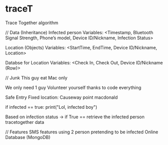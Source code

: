 # traceT
Trace Together algorithm

// Data (Inheritance)
Infected person
Variables: <Timestamp, Bluetooth Signal Strength, Phone’s model, Device ID/Nickname, Infection Status>

Location (Objects)
Variables: <StartTime, EndTime, Device ID/Nickname, Location>

Databse for Location
Variables: <Check In, Check Out, Device ID/Nickname (Row)>

// Junk
This guy eat Mac only

We only need 1 guy Volunteer yourself thanks to code everything

Safe Entry Fixed location: Causeway point macdonald 

if infected == true:
  print("Lol, infected boy")

Based on infection status -> if True == retrieve the infected person tracetogether data


// Features
SMS features using 2 person pretending to be infected
Online Database (MongoDB)



